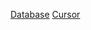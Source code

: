 [Database](https://infogalactic.com/info/Database) [Cursor](https://infogalactic.com/info/Cursor_(databases))